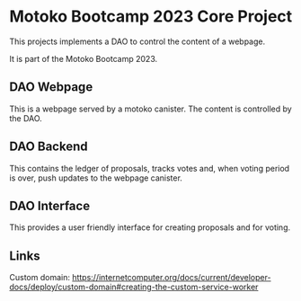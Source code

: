# Motoko Bootcamp 2023 Core Project

This projects implements a DAO to control the content of a webpage.

It is part of the Motoko Bootcamp 2023.

## DAO Webpage

This is a webpage served by a motoko canister.
The content is controlled by the DAO.

## DAO Backend

This contains the ledger of proposals, tracks votes and, when voting period is over, push updates to the webpage canister.

## DAO Interface

This provides a user friendly interface for creating proposals and for voting.

## Links

Custom domain: <https://internetcomputer.org/docs/current/developer-docs/deploy/custom-domain#creating-the-custom-service-worker>
